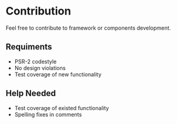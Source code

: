 # Contribution
Feel free to contribute to framework or components development.

## Requiments
* PSR-2 codestyle
* No design violations
* Test coverage of new functionality

## Help Needed
* Test coverage of existed functionality
* Spelling fixes in comments
